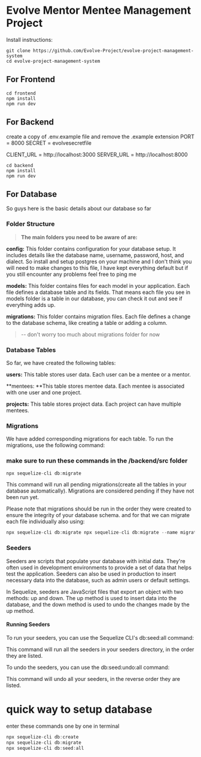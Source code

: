 # Evolve Mentor Mentee Management Project

Install instructions:
```
git clone https://github.com/Evolve-Project/evolve-project-management-system
cd evolve-project-management-system
```
## For Frontend 
```
cd frontend 
npm install 
npm run dev
```
## For Backend

create a copy of .env.example file and remove the .example extension
PORT = 8000
SECRET = evolvesecretfile

CLIENT_URL = http://localhost:3000
SERVER_URL = http://localhost:8000 
```
cd backend
npm install
npm run dev
```

## For Database
So guys here is the basic details about our database so far

### Folder Structure
> **The main folders you need to be aware of are:**

**config:** This folder contains configuration for your database setup. It includes details like the database name, username, password, host, and dialect. So install and setup postgres on your machine and I don't think you will need to make changes to this file, I have kept everything default but if you still encounter any problems feel free to ping me

**models:** This folder contains files for each model in your application. Each file defines a database table and its fields. That means each file you see in models folder is a table in our database, you can check it out and see if everything adds up.


**migrations:** This folder contains migration files. Each file defines a change to the database schema, like creating a table or adding a column.
>-- don't worry too much about migrations folder for now

### Database Tables
So far, we have created the following tables:

**users:** This table stores user data. Each user can be a mentee or a mentor.

**mentees: **This table stores mentee data. Each mentee is associated with one user and one project.

**projects:** This table stores project data. Each project can have multiple mentees.

### Migrations
We have added corresponding migrations for each table. To run the migrations, use the following command:
### make sure to run these commands in the /backend/src folder
```javascript
npx sequelize-cli db:migrate
```
This command will run all pending migrations(create all the tables in your database automatically). Migrations are considered pending if they have not been run yet.

Please note that migrations should be run in the order they were created to ensure the integrity of your database schema.
and for that we can migrate each file individually also using:
```javascript
npx sequelize-cli db:migrate npx sequelize-cli db:migrate --name migration_file_name.js
```


### Seeders
Seeders are scripts that populate your database with initial data. They're often used in development environments to provide a set of data that helps test the application. Seeders can also be used in production to insert necessary data into the database, such as admin users or default settings.

In Sequelize, seeders are JavaScript files that export an object with two methods: up and down. The up method is used to insert data into the database, and the down method is used to undo the changes made by the up method.

#### Running Seeders
To run your seeders, you can use the Sequelize CLI's db:seed:all command:

This command will run all the seeders in your seeders directory, in the order they are listed.

To undo the seeders, you can use the db:seed:undo:all command:

This command will undo all your seeders, in the reverse order they are listed.


# quick way to setup database
enter these commands one by one in terminal

```js
npx sequelize-cli db:create
npx sequelize-cli db:migrate
npx sequelize-cli db:seed:all
```
